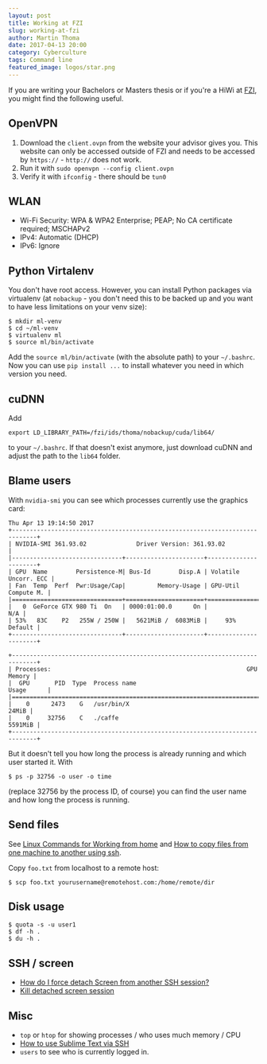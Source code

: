 ```yaml
---
layout: post
title: Working at FZI
slug: working-at-fzi
author: Martin Thoma
date: 2017-04-13 20:00
category: Cyberculture
tags: Command line
featured_image: logos/star.png
---
```


If you are writing your Bachelors or Masters thesis or if you're a HiWi at [FZI](https://en.wikipedia.org/wiki/Forschungszentrum_Informatik), you might find the following useful.


## OpenVPN

1. Download the `client.ovpn` from the website your advisor gives you. This
   website can only be accessed outside of FZI and needs to be accessed by
   `https://` - `http://` does not work.
2. Run it with `sudo openvpn --config client.ovpn`
3. Verify it with `ifconfig` - there should be `tun0`


## WLAN

* Wi-Fi Security: WPA & WPA2 Enterprise; PEAP; No CA certificate required; MSCHAPv2
* IPv4: Automatic (DHCP)
* IPv6: Ignore


## Python Virtalenv

You don't have root access. However, you can install Python packages via
virtualenv (at `nobackup` - you don't need this to be backed up and you want
to have less limitations on your venv size):

```
$ mkdir ml-venv
$ cd ~/ml-venv
$ virtualenv ml
$ source ml/bin/activate
```

Add the `source ml/bin/activate` (with the absolute path) to your `~/.bashrc`.
Now you can use `pip install ...` to install whatever you need in which version
you need.


## cuDNN

Add

```
export LD_LIBRARY_PATH=/fzi/ids/thoma/nobackup/cuda/lib64/
```

to your `~/.bashrc`. If that doesn't exist anymore, just download cuDNN and
adjust the path to the `lib64` folder.


## Blame users

With `nvidia-smi` you can see which processes currently use the graphics card:

```
Thu Apr 13 19:14:50 2017
+-----------------------------------------------------------------------------+
| NVIDIA-SMI 361.93.02              Driver Version: 361.93.02                 |
|-------------------------------+----------------------+----------------------+
| GPU  Name        Persistence-M| Bus-Id        Disp.A | Volatile Uncorr. ECC |
| Fan  Temp  Perf  Pwr:Usage/Cap|         Memory-Usage | GPU-Util  Compute M. |
|===============================+======================+======================|
|   0  GeForce GTX 980 Ti  On   | 0000:01:00.0      On |                  N/A |
| 53%   83C    P2   255W / 250W |   5621MiB /  6083MiB |     93%      Default |
+-------------------------------+----------------------+----------------------+

+-----------------------------------------------------------------------------+
| Processes:                                                       GPU Memory |
|  GPU       PID  Type  Process name                               Usage      |
|=============================================================================|
|    0      2473    G   /usr/bin/X                                      24MiB |
|    0     32756    C   ./caffe                                       5591MiB |
+-----------------------------------------------------------------------------+
```

But it doesn't tell you how long the process is already running and which user
started it. With

```
$ ps -p 32756 -o user -o time
```

(replace 32756 by the process ID, of course) you can find the user name and how
long the process is running.


## Send files

See [Linux Commands for Working from home](https://martin-thoma.com/linux-commands-for-working-from-home/)
and [How to copy files from one machine to another using ssh](https://unix.stackexchange.com/a/106482/4784).

Copy `foo.txt` from localhost to a remote host:

```
$ scp foo.txt yourusername@remotehost.com:/home/remote/dir
```


## Disk usage

```
$ quota -s -u user1
$ df -h .
$ du -h .
```

## SSH / screen

* [How do I force detach Screen from another SSH session?](http://stackoverflow.com/q/20807696/562769)
* [Kill detached screen session](http://stackoverflow.com/a/1509764/562769)

## Misc

* `top` or `htop` for showing processes / who uses much memory / CPU
* [How to use Sublime Text via SSH](https://martin-thoma.com/how-to-use-sublime-text-via-ssh/)
* `users` to see who is currently logged in.
